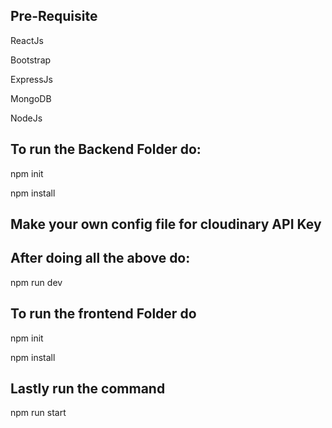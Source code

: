 ## Pre-Requisite
ReactJs

Bootstrap

ExpressJs

MongoDB

NodeJs

## To run the Backend Folder do:
npm init

npm install

## Make your own config file for cloudinary API Key

## After doing all the above do:
npm run dev

## To run the frontend Folder do
npm init

npm install

## Lastly run the command 

npm run start



